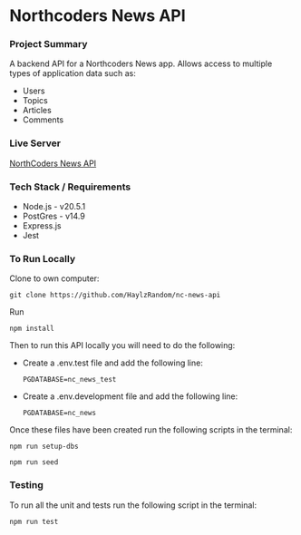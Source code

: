 # Northcoders News API

### Project Summary

A backend API for a Northcoders News app. Allows access to multiple types of application data such as:

- Users
- Topics
- Articles
- Comments

### Live Server

[NorthCoders News API](https://nc-news-api-ga04.onrender.com/api)

### Tech Stack / Requirements

- Node.js - v20.5.1
- PostGres - v14.9
- Express.js
- Jest
  
### To Run Locally

Clone to own computer:

`git clone https://github.com/HaylzRandom/nc-news-api`

Run

`npm install`

Then to run this API locally you will need to do the following:

- Create a .env.test file and add the following line:

    `PGDATABASE=nc_news_test`

- Create a .env.development file and add the following line:

  `PGDATABASE=nc_news`

Once these files have been created run the following scripts in the terminal:

`npm run setup-dbs`

`npm run seed`

### Testing

To run all the unit and tests run the following script in the terminal:

`npm run test`